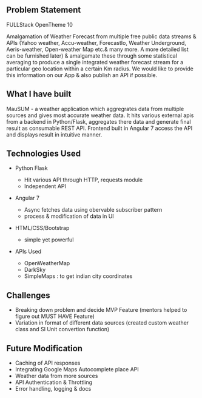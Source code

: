 ## Problem Statement
FULLStack OpenTheme 10

Amalgamation of Weather Forecast from multiple free public data streams & APIs (Yahoo weather, Accu-weather, ForecastIo, Weather Underground, Aeris-weather, Open-weather Map etc.& many more. A more detailed list can be furnished later) & amalgamate these through some statistical averaging to produce a single integrated weather forecast stream for a particular geo location within a certain Km radius. We would like to provide this information on our App & also publish an API if​ possible.




## What I have built

MauSUM - a weather application which aggregrates data from multiple sources and gives most accurate weather data. It hits various external apis from a backend in Python/Flask, aggregates there data and generate final result as consumable REST API. Frontend built in Angular 7 access the API and displays result in intuitive manner.


## Technologies Used

- Python Flask 
    - Hit various API through HTTP, requests module
    - Independent API

- Angular 7
    - Async fetches data using obervable subscriber pattern
    - process & modification of data in UI

- HTML/CSS/Bootstrap
    - simple yet powerful

- APIs Used
    - OpenWeatherMap
    - DarkSky
    - SimpleMaps : to get indian city coordinates


## Challenges
- Breaking down problem and decide MVP Feature (mentors helped to figure out MUST HAVE Feature)
- Variation in format of different data sources (created custom weather class and SI Unit convertion function)

## Future Modification

- Caching of API responses
- Integrating Google Maps Autocomplete place API
- Weather data from more sources
- API Authentication & Throttling
- Error handling, logging & docs 
